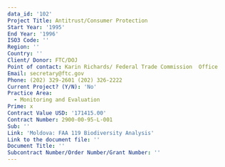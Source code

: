 ```yaml
---
data_id: '102'
Project Title: Antitrust/Consumer Protection
Start Year: '1995'
End Year: '1996'
ISO3 Code: ''
Region: ''
Country: ''
Client/ Donor: FTC/DOJ
Point of contact: Karin Richards/ Federal Trade Commission  Office
Email: secretary@ftc.gov
Phone: (202) 329-2601 (202) 326-2222
Current Project? (Y/N): 'No'
Practice Area:
  - Monitoring and Evaluation
Prime: x
Contract Value USD: '171415.00'
Contract Number: 2900-00-95-L-001
Sub: ''
Link: 'Moldova: FAA 119 Biodiversity Analysis'
Link to the document file: ''
Document Title: ''
Subcontract Number/Order Number/Grant Number: ''
---
```

